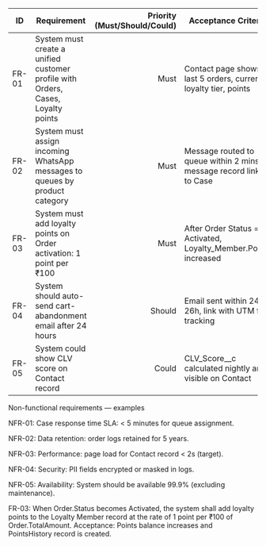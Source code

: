 | ID    | Requirement                                                                      | Priority (Must/Should/Could) | Acceptance Criteria                                                  |
| ----- | -------------------------------------------------------------------------------- | ---------------------------: | -------------------------------------------------------------------- |
| FR-01 | System must create a unified customer profile with Orders, Cases, Loyalty points |                         Must | Contact page shows last 5 orders, current loyalty tier, points       |
| FR-02 | System must assign incoming WhatsApp messages to queues by product category      |                         Must | Message routed to queue within 2 mins; message record linked to Case |
| FR-03 | System must add loyalty points on Order activation: 1 point per ₹100             |                         Must | After Order Status = Activated, Loyalty\_Member.Points increased     |
| FR-04 | System should auto-send cart-abandonment email after 24 hours                    |                       Should | Email sent within 24–26h, link with UTM for tracking                 |
| FR-05 | System could show CLV score on Contact record                                    |                        Could | CLV\_Score\_\_c calculated nightly and visible on Contact            |

Non-functional requirements — examples

NFR-01: Case response time SLA: < 5 minutes for queue assignment.

NFR-02: Data retention: order logs retained for 5 years.

NFR-03: Performance: page load for Contact record < 2s (target).

NFR-04: Security: PII fields encrypted or masked in logs.

NFR-05: Availability: System should be available 99.9% (excluding maintenance).


FR-03: When Order.Status becomes Activated, the system shall add loyalty points to the Loyalty Member record at the rate of 1 point per ₹100 of Order.TotalAmount. Acceptance: Points balance increases and PointsHistory record is created.